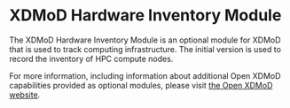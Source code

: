 # XDMoD Hardware Inventory Module

The XDMoD Hardware Inventory Module is an optional module for
XDMoD that is used to track computing infrastructure. The initial
version is used to record the inventory of HPC compute nodes.

For more information, including information about additional Open XDMoD
capabilities provided as optional modules, please visit
[the Open XDMoD website](http://open.xdmod.org).

